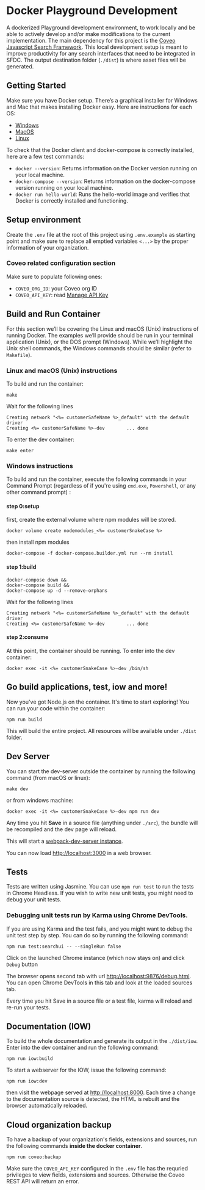 # Docker Playground Development

A dockerized Playground development environment, to work locally and be able to actively develop and/or make modifications to the current implementation. The main dependency for this project is the [Coveo Javascript Search Framework](https://github.com/coveo/search-ui). This local development setup is meant to improve productivity for any search interfaces that need to be integrated in SFDC. The output destination folder (`./dist`) is where asset files will be generated.

## Getting Started

Make sure you have Docker setup. There’s a graphical installer for Windows and Mac that makes installing Docker easy. Here are instructions for each OS:

  * [Windows](https://docs.docker.com/docker-for-windows/install/)
  * [MacOS](https://docs.docker.com/docker-for-mac/install/)
  * [Linux](https://docs.docker.com/engine/installation/linux/docker-ce/ubuntu/)

To check that the Docker client and docker-compose is correctly installed, here are a few test commands:

  * `docker --version`: Returns information on the Docker version running on your local machine.
  * `docker-compose --version`: Returns information on the docker-compose version running on your local machine.
  * `docker run hello-world`: Runs the hello-world image and verifies that Docker is correctly installed and functioning.

## Setup environment

Create the `.env` file at the root of this project using `.env.example` as starting point and make sure to replace all emptied variables `<...>` by the proper information of your organization.

### Coveo related configuration section 

Make sure to populate following ones: 

  * `COVEO_ORG_ID`: your Coveo org ID
  * `COVEO_API_KEY`: read [Manage API Key](https://docs.coveo.com/en/1718/cloud-v2-administrators/manage-api-keys)

## Build and Run Container

For this section we’ll be covering the Linux and macOS (Unix) instructions of running Docker. The examples we’ll provide should be run in your terminal application (Unix), or the DOS prompt (Windows). While we’ll highlight the Unix shell commands, the Windows commands should be similar (refer to `Makefile`).

### Linux and macOS (Unix) instructions

To build and run the container:

```
make
```

Wait for the following lines

```
Creating network "<%= customerSafeName %>_default" with the default driver
Creating <%= customerSafeName %>-dev        ... done
```

To enter the dev container:

```
make enter
```

### Windows instructions

To build and run the container, execute the following commands in your Command Prompt (regardless of if you're using `cmd.exe`, `Powershell`, or any other command prompt) :

#### step 0:setup 

first, create the external volume where npm modules will be stored.

```
docker volume create nodemodules_<%= customerSnakeCase %>
```

then install npm modules

```
docker-compose -f docker-compose.builder.yml run --rm install
```

#### step 1:build

```
docker-compose down &&
docker-compose build && 
docker-compose up -d --remove-orphans
```

Wait for the following lines

```
Creating network "<%= customerSafeName %>_default" with the default driver
Creating <%= customerSafeName %>-dev        ... done
```

#### step 2:consume

At this point, the container should be running. To enter into the dev container:

```
docker exec -it <%= customerSnakeCase %>-dev /bin/sh
```
## Go build applications, test, iow and more!

Now you've got Node.js on the container. It's time to start exploring! You can run your code within the container:

```
npm run build
```

This will build the entire project. All resources will be available under `./dist` folder.


## Dev Server

You can start the dev-server outside the container by running the following command (from macOS or linux):

```
make dev
```

or from windows machine: 

```
docker exec -it <%= customerSnakeCase %>-dev npm run dev
```

Any time you hit **Save** in a source file (anything under `./src`), the bundle will be recompiled and the dev page will reload.

This will start a [webpack-dev-server instance](https://webpack.github.io/docs/webpack-dev-server.html).

You can now load <http://localhost:3000> in a web browser.

## Tests


Tests are written using Jasmine. You can use `npm run test` to run the tests in Chrome Headless. If you wish to write new unit tests, you might need to debug your unit tests.

### Debugging unit tests run by Karma using Chrome DevTools.

If you are using Karma and the test fails, and you might want to debug the unit test step by step. You can do so by running the following command:

```
npm run test:searchui -- --singleRun false
```

Click on the launched Chrome instance (which now stays on) and click `Debug` button

The browser opens second tab with url <http://localhost:9876/debug.html>. You can open Chrome DevTools in this tab and look at the loaded sources tab.

Every time you hit Save in a source file or a test file, karma will reload and re-run your tests.

## Documentation (IOW)


To build the whole documentation and generate its output in the `./dist/iow`. Enter into the dev container and run the following command:

```
npm run iow:build
```

To start a webserver for the IOW, issue the following command:

```
npm run iow:dev
```

then visit the webpage served at <http://localhost:8000>. Each time a change to the documentation source is detected, the HTML is rebuilt and the browser automatically reloaded.

## Cloud organization backup

To have a backup of your organization's fields, extensions and sources, run the following commands **inside the docker container**.

```
npm run coveo:backup
```

Make sure the `COVEO_API_KEY` configured in the `.env` file has the requried privileges to view fields, extensions and sources. Otherwise the Coveo REST API will return an error.